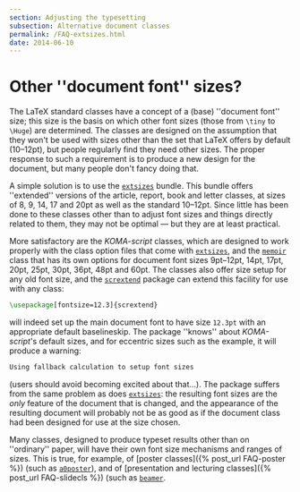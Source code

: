 ```yaml
---
section: Adjusting the typesetting
subsection: Alternative document classes
permalink: /FAQ-extsizes.html
date: 2014-06-10
---
```


# Other ''document font'' sizes?

The LaTeX standard classes have a concept of a (base) ''document
font'' size; this size is the basis on which other font sizes (those
from `\tiny` to `\Huge`) are determined.  The classes are designed
on the assumption that they won't be used with sizes other than the
set that LaTeX offers by default (10&ndash;12pt), but people regularly
find they need other sizes.  The proper response to such a requirement
is to produce a new design for the document, but many people don't
fancy doing that.

A simple solution is to use the [`extsizes`](https://ctan.org/pkg/extsizes) bundle.  This
bundle offers ''extended'' versions of the article, report, book and
letter classes, at sizes of 8, 9, 14, 17 and 20pt as well as the
standard 10&ndash;12pt.  Since little has been done to these classes other
than to adjust font sizes and things directly related to them, they
may not be optimal&nbsp;&mdash; but they are at least practical.

More satisfactory are the _KOMA-script_ classes, which are
designed to work properly with the class option files that come with
[`extsizes`](https://ctan.org/pkg/extsizes), and the [`memoir`](https://ctan.org/pkg/memoir) class that has its own
options for document font sizes 9pt&ndash;12pt, 14pt, 17pt, 20pt, 25pt,
30pt, 36pt, 48pt and 60pt.  The classes also offer size setup for any
old font size, and the [`scrextend`](https://ctan.org/pkg/scrextend) package can extend this
facility for use with any class:
```latex
\usepackage[fontsize=12.3]{scrextend}
```
will indeed set up the main document font to have size `12.3pt`
with an appropriate default baselineskip.  The package ''knows'' about
_KOMA-script_'s default sizes, and for eccentric sizes
such as the example, it will produce a warning:
```latex
Using fallback calculation to setup font sizes
```
(users should avoid becoming excited about that&hellip;).  The package
suffers from the same problem as does [`extsizes`](https://ctan.org/pkg/extsizes): the
resulting font sizes are the _only_ feature of the document that
is changed, and the appearance of the resulting document will probably
not be as good as if the document class had been designed for use at
the size chosen.

Many classes, designed to produce typeset results other than on
''ordinary'' paper, will have their own font size mechanisms and
ranges of sizes.  This is true, for example, of 
[poster classes]({% post_url FAQ-poster %}) (such as [`a0poster`](https://ctan.org/pkg/a0poster)), and of
[presentation and lecturing classes]({% post_url FAQ-slidecls %}) (such as
[`beamer`](https://ctan.org/pkg/beamer).

